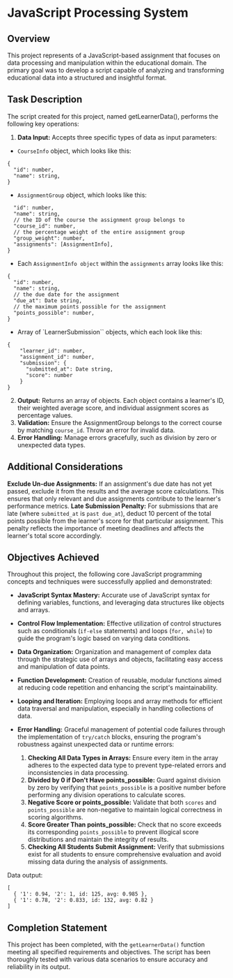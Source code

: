 # JavaScript Processing System

## Overview
This project represents of a JavaScript-based assignment that focuses on data processing and manipulation within the educational domain. The primary goal was to develop a script capable of analyzing and transforming educational data into a structured and insightful format.

## Task Description
The script created for this project, named getLearnerData(), performs the following key operations:

1. **Data Input:** Accepts three specific types of data as input parameters:


* `CourseInfo` object, which looks like this:
```
{
  "id": number,
  "name": string,
}
```
* `AssignmentGroup` object, which looks like this:
```{
  "id": number,
  "name": string,
  // the ID of the course the assignment group belongs to
  "course_id": number,
  // the percentage weight of the entire assignment group
  "group_weight": number,
  "assignments": [AssignmentInfo],
}
``````
* Each `AssignmentInfo object` within the `assignments` array looks like this:
``````
{
  "id": number,
  "name": string,
  // the due date for the assignment
  "due_at": Date string,
  // the maximum points possible for the assignment
  "points_possible": number,
}
``````

* Array of `LearnerSubmission`` objects, which each look like this:
```
{
    "learner_id": number,
    "assignment_id": number,
    "submission": {
      "submitted_at": Date string,
      "score": number
    }
}
``````

2. **Output:** Returns an array of objects. Each object contains a learner's ID, their weighted average score, and individual assignment scores as percentage values.
3. **Validation:** Ensure the AssignmentGroup belongs to the correct course by matching `course_id`. Throw an error for invalid data.
4. **Error Handling:** Manage errors gracefully, such as division by zero or unexpected data types.


## Additional Considerations
**Exclude Un-due Assignments:** If an assignment's due date has not yet passed, exclude it from the results and the average score calculations. This ensures that only relevant and due assignments contribute to the learner's performance metrics.
**Late Submission Penalty:** For submissions that are late (where `submitted_at` is `past due_at`), deduct 10 percent of the total points possible from the learner's score for that particular assignment. This penalty reflects the importance of meeting deadlines and affects the learner's total score accordingly.

   
## Objectives Achieved
Throughout this project, the following core JavaScript programming concepts and techniques were successfully applied and demonstrated:

* **JavaScript Syntax Mastery:** Accurate use of JavaScript syntax for defining variables, functions, and leveraging data structures like objects and arrays.
* **Control Flow Implementation:** Effective utilization of control structures such as conditionals (`if-else` statements) and loops (`for, while`) to guide the program's logic based on varying data conditions.
* **Data Organization:** Organization and management of complex data through the strategic use of arrays and objects, facilitating easy access and manipulation of data points.
* **Function Development:** Creation of reusable, modular functions aimed at reducing code repetition and enhancing the script's maintainability.
* **Looping and Iteration:** Employing loops and array methods for efficient data traversal and manipulation, especially in handling collections of data.

* **Error Handling:** Graceful management of potential code failures through the implementation of `try/catch` blocks, ensuring the program's robustness against unexpected data or runtime errors:
  
    1.  **Checking All Data Types in Arrays:** Ensure every item in the array adheres to the expected data type to prevent type-related errors and inconsistencies in data processing.
    2.  **Divided by 0 if Don't Have points_possible:** Guard against division by zero by verifying that `points_possible` is a positive number before performing any division operations to calculate scores.
    3.  **Negative Score or points_possible:** Validate that both `scores` and `points_possible` are non-negative to maintain logical correctness in scoring algorithms.
    4.  **Score Greater Than points_possible:** Check that no score exceeds its corresponding `points_possible` to prevent illogical score distributions and maintain the integrity of results.
    5.  **Checking All Students Submit Assignment:** Verify that submissions exist for all students to ensure comprehensive evaluation and avoid missing data during the analysis of assignments.

Data output:
```
[
  { '1': 0.94, '2': 1, id: 125, avg: 0.985 },
  { '1': 0.78, '2': 0.833, id: 132, avg: 0.82 }
]
```

## Completion Statement
This project has been  completed, with the `getLearnerData()` function meeting all specified requirements and objectives. The script has been thoroughly tested with various data scenarios to ensure accuracy and reliability in its output.
